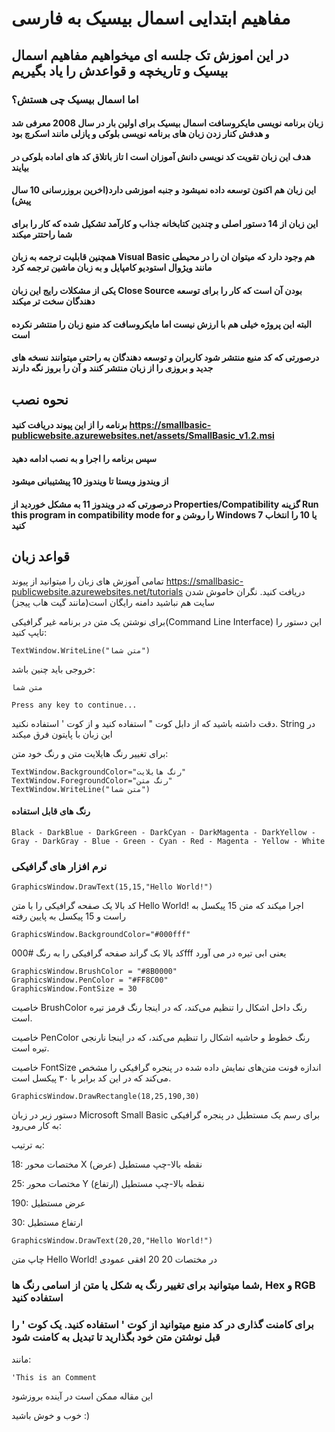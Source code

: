 # مفاهیم ابتدایی اسمال بیسیک به فارسی
## در این اموزش تک جلسه ای میخواهیم مفاهیم اسمال بیسیک و تاریخچه و قواعدش را یاد بگیریم
### اما اسمال بیسیک چی هستش؟
#### زبان برنامه نویسی مایکروسافت اسمال بیسیک برای اولین بار در سال 2008 معرفی شد و هدفش کنار زدن زبان های برنامه نویسی بلوکی و پازلی مانند اسکرچ بود
#### هدف این زبان تقویت کد نویسی دانش آموزان است ا تاز باتلاق کد های اماده بلوکی در بیایند
#### این زبان هم اکنون توسعه داده نمیشود و جنبه اموزشی دارد(اخرین بروزرسانی 10 سال پیش)
#### این زبان از 14 دستور اصلی و چندین کتابخانه جذاب و کارآمد تشکیل شده که کار را برای شما راحتتر میکند
#### همچنین قابلیت ترجمه به زبان Visual Basic هم وجود دارد که میتوان ان را در محیطی مانند ویژوال استودیو کامپایل و به زبان ماشین ترجمه کرد
#### یکی از مشکلات رایج این زبان Close Source بودن آن است که کار را برای توسعه دهندگان سخت تر میکند
#### البته این پروژه خیلی هم با ارزش نیست اما مایکروسافت کد منبع زبان را منتشر نکرده است
#### درصورتی که کد منبع منتشر شود کاربران و توسعه دهندگان به راحتی میتوانند نسخه های جدید و بروزی را از زبان منتشر کنند و آن را بروز نگه دارند
## نحوه نصب
#### برنامه را از این پیوند دریافت کنید https://smallbasic-publicwebsite.azurewebsites.net/assets/SmallBasic_v1.2.msi 
#### سپس برنامه را اجرا و به نصب ادامه دهید
#### از ویندوز ویستا تا ویندوز 10 پیشتیبانی میشود
#### درصورتی که در ویندوز 11 به مشکل خوردید از Properties/Compatibility گزینه Run this program in compatibility mode for را روشن و Windows 7 یا 10 را انتخاب کنید
## قواعد زبان
تمامی آموزش های زبان را میتوانید از پیوند https://smallbasic-publicwebsite.azurewebsites.net/tutorials دریافت کنید. نگران خاموش شدن سایت هم نباشید دامنه رایگان است(مانند گیت هاب پیجز)

برای نوشتن یک متن در برنامه غیر گرافیکی(Command Line Interface) این دستور را تایپ کنید:

``` TextWindow.WriteLine("متن شما") ```

خروجی باید چنین باشد:

```
متن شما

Press any key to continue... 
```

دقت داشته باشید که از دابل کوت " استفاده کنید و از کوت ' استفاده نکنید. String در این زبان با پایتون فرق میکند

برای تغییر رنگ هایلایت متن و رنگ خود متن: 

```
TextWindow.BackgroundColor="رنگ هایلایت"
TextWindow.ForegroundColor="رنگ متن"
TextWindow.WriteLine("متن شما")
```
#### رنگ های قابل استفاده
 ``` Black - DarkBlue - DarkGreen - DarkCyan - DarkMagenta - DarkYellow - Gray - DarkGray - Blue - Green - Cyan - Red - Magenta - Yellow - White ```

###  نرم افزار های گرافیکی
``` GraphicsWindow.DrawText(15,15,"Hello World!") ```

کد بالا یک صفحه گرافیکی را با متن Hello World! اجرا میکند که متن 15 پیکسل به راست و 15 پیکسل به پایین رفته

``` GraphicsWindow.BackgroundColor="#000fff" ```

کد بالا بک گراند صفحه گرافیکی را به رنگ #000fff یعنی ابی تیره در می آورد

``` 
GraphicsWindow.BrushColor = "#8B0000"
GraphicsWindow.PenColor = "#FF8C00"
GraphicsWindow.FontSize = 30
```
 خاصیت BrushColor رنگ داخل اشکال را تنظیم می‌کند، که در اینجا رنگ قرمز تیره است.

خاصیت PenColor رنگ خطوط و حاشیه اشکال را تنظیم می‌کند، که در اینجا نارنجی تیره است.

 خاصیت FontSize اندازه فونت متن‌های نمایش داده شده در پنجره گرافیکی را مشخص می‌کند که در این کد برابر با ۳۰ پیکسل است.

 ``` 
 GraphicsWindow.DrawRectangle(18,25,190,30)
 ```

 دستور زیر در زبان Microsoft Small Basic برای رسم یک مستطیل در پنجره گرافیکی به کار می‌رود:

 به ترتیب:

18: مختصات محور X (عرض) نقطه بالا-چپ مستطیل

25: مختصات محور Y (ارتفاع) نقطه بالا-چپ مستطیل

190: عرض مستطیل

30: ارتفاع مستطیل

``` 
GraphicsWindow.DrawText(20,20,"Hello World!")
```

چاپ متن Hello World! در مختصات 20 20 افقی عمودی

### شما میتوانید برای تغییر رنگ یه شکل یا متن از اسامی رنگ ها, Hex و RGB استفاده کنید

### برای کامنت گذاری در کد منبع میتوانید از کوت ' استفاده کنید. یک کوت ' را قبل نوشتن متن خود بگذارید تا تبدیل به کامنت شود

مانند:

```
'This is an Comment
```

این مقاله ممکن است در آینده بروزشود

خوب و خوش باشید :)
